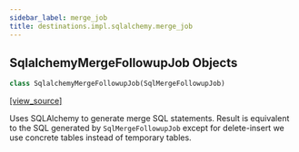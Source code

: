 ```yaml
---
sidebar_label: merge_job
title: destinations.impl.sqlalchemy.merge_job
---
```


## SqlalchemyMergeFollowupJob Objects

```python
class SqlalchemyMergeFollowupJob(SqlMergeFollowupJob)
```

[[view_source]](https://github.com/dlt-hub/dlt/blob/f0690715274590fc4cacf1165e3661aaa7af1c15/dlt/destinations/impl/sqlalchemy/merge_job.py#L21)

Uses SQLAlchemy to generate merge SQL statements.
Result is equivalent to the SQL generated by `SqlMergeFollowupJob`
except for delete-insert we use concrete tables instead of temporary tables.

